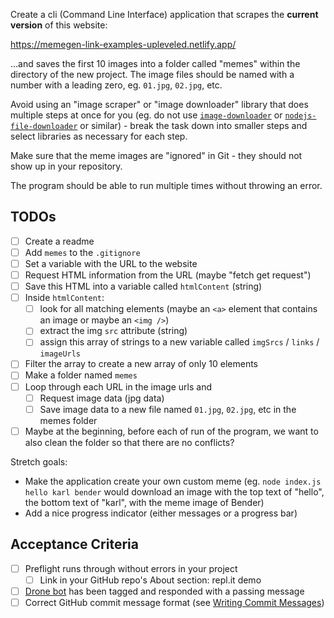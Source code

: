 Create a cli (Command Line Interface) application that scrapes the **current version** of this website:

https://memegen-link-examples-upleveled.netlify.app/

...and saves the first 10 images into a folder called "memes" within the directory of the new project. The image files should be named with a number with a leading zero, eg. `01.jpg`, `02.jpg`, etc.

Avoid using an "image scraper" or "image downloader" library that does multiple steps at once for you (eg. do not use [`image-downloader`](https://www.npmjs.com/package/image-downloader) or [`nodejs-file-downloader`](https://www.npmjs.com/package/nodejs-file-downloader) or similar) - break the task down into smaller steps and select libraries as necessary for each step.

Make sure that the meme images are "ignored" in Git - they should not show up in your repository.

The program should be able to run multiple times without throwing an error.

## TODOs

- [ ] Create a readme
- [ ] Add `memes` to the `.gitignore`
- [ ] Set a variable with the URL to the website
- [ ] Request HTML information from the URL (maybe "fetch get request")
- [ ] Save this HTML into a variable called `htmlContent` (string)
- [ ] Inside `htmlContent`:
  - [ ] look for all matching elements (maybe an `<a>` element that contains an image or maybe an `<img />`)
  - [ ] extract the img `src` attribute (string)
  - [ ] assign this array of strings to a new variable called `imgSrcs` / `links` / `imageUrls`
- [ ] Filter the array to create a new array of only 10 elements
- [ ] Make a folder named `memes`
- [ ] Loop through each URL in the image urls and
  - [ ] Request image data (jpg data)
  - [ ] Save image data to a new file named `01.jpg`, `02.jpg`, etc in the memes folder
- [ ] Maybe at the beginning, before each of run of the program, we want to also clean the folder so that there are no conflicts?

Stretch goals:

- Make the application create your own custom meme (eg. `node index.js hello karl bender` would download an image with the top text of "hello", the bottom text of "karl", with the meme image of Bender)
- Add a nice progress indicator (either messages or a progress bar)

## Acceptance Criteria

- [ ] Preflight runs through without errors in your project
  - [ ] Link in your GitHub repo's About section: repl.it demo
- [ ] [Drone bot](https://learn.upleveled.io/courses/bootcamp-pern/modules/cheatsheet-tasks/#upleveled-drone) has been tagged and responded with a passing message
- [ ] Correct GitHub commit message format (see [Writing Commit Messages](https://learn.upleveled.io/courses/bootcamp-pern/modules/cheatsheet-git-github/#writing-commit-messages))
